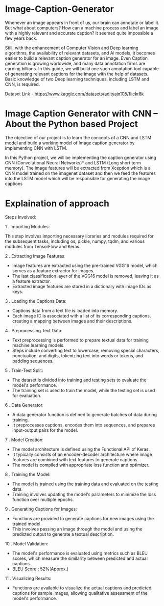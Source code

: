 # Image-Caption-Generator

Whenever an image appears in front of us, our brain can annotate or label it. But what about computers? How can a machine process and label an image with a highly relevant and accurate caption? It seemed quite impossible a few years back. 


Still, with the enhancement of Computer Vision and Deep learning algorithms, the availability of relevant datasets, and AI models, it becomes easier to build a relevant caption generator for an image. Even Caption generation is growing worldwide, and many data annotation firms are earning billions. In this guide, we will build one such annotation tool capable of generating relevant captions for the image with the help of datasets. Basic knowledge of two Deep learning techniques, including LSTM and CNN, is required.

Dataset Link - https://www.kaggle.com/datasets/adityajn105/flickr8k

# Image Caption Generator with CNN – About the Python based Project

The objective of our project is to learn the concepts of a CNN and LSTM model and build a working model of Image caption generator by implementing CNN with LSTM.

In this Python project, we will be implementing the caption generator using CNN (Convolutional Neural Networks)* and LSTM (Long short term memory). The image features will be extracted from Xception which is a CNN model trained on the imagenet dataset and then we feed the features into the LSTM model which will be responsible for generating the image captions

# Explaination of approach 

Steps Involved:

1 . Importing Modules:

This step involves importing necessary libraries and modules required for the subsequent tasks, including os, pickle, numpy, tqdm, and various modules from TensorFlow and Keras.

2 . Extracting Image Features:

- Image features are extracted using the pre-trained VGG16 model, which serves as a feature extractor for images.
- The last classification layer of the VGG16 model is removed, leaving it as a feature extractor.
- Extracted image features are stored in a dictionary with image IDs as keys.

3 . Loading the Captions Data:

- Captions data from a text file is loaded into memory.
- Each image ID is associated with a list of its corresponding captions, creating a mapping between images and their descriptions.

4 . Preprocessing Text Data:

- Text preprocessing is performed to prepare textual data for training machine learning models.
- Steps include converting text to lowercase, removing special characters, punctuation, and digits, tokenizing text into words or tokens, and padding sequences.
  
5 . Train-Test Split:

- The dataset is divided into training and testing sets to evaluate the model's performance.
- The training set is used to train the model, while the testing set is used for evaluation.

6 . Data Generator:

- A data generator function is defined to generate batches of data during training.
- It preprocesses captions, encodes them into sequences, and prepares input-output pairs for the model.

7 . Model Creation:

- The model architecture is defined using the Functional API of Keras.
- It typically consists of an encoder-decoder architecture where image features are combined with text features to generate captions.
- The model is compiled with appropriate loss function and optimizer.
  
8 . Training the Model:

- The model is trained using the training data and evaluated on the testing data.
- Training involves updating the model's parameters to minimize the loss function over multiple epochs.

9 . Generating Captions for Images:

- Functions are provided to generate captions for new images using the trained model.
- This involves passing an image through the model and using the predicted output to generate a textual description.

10 . Model Validation:

- The model's performance is evaluated using metrics such as BLEU scores, which measure the similarity between predicted and actual captions.
- BLEU Score : 52%(Approx.)

11 . Visualizing Results:

- Functions are available to visualize the actual captions and predicted captions for sample images, allowing qualitative assessment of the model's performance.
